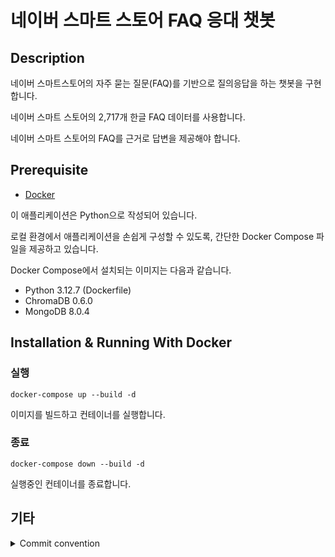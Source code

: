 # 네이버 스마트 스토어 FAQ 응대 챗봇

## Description

네이버 스마트스토어의 자주 묻는 질문(FAQ)를 기반으로 질의응답을 하는 챗봇을 구현합니다.

네이버 스마트 스토어의 2,717개 한글 FAQ 데이터를 사용합니다.

네이버 스마트 스토어의 FAQ를 근거로 답변을 제공해야 합니다.

## Prerequisite

- [Docker](https://www.docker.com/)

이 애플리케이션은 Python으로 작성되어 있습니다.

로컬 환경에서 애플리케이션을 손쉽게 구성할 수 있도록, 간단한 Docker Compose 파일을 제공하고 있습니다.

Docker Compose에서 설치되는 이미지는 다음과 같습니다.

- Python 3.12.7 (Dockerfile)
- ChromaDB 0.6.0
- MongoDB 8.0.4

## Installation & Running With Docker

### 실행

```shell
docker-compose up --build -d
```

이미지를 빌드하고 컨테이너를 실행합니다.

### 종료

```shell
docker-compose down --build -d
```

실행중인 컨테이너를 종료합니다.

## 기타

<details>
  <summary>Commit convention</summary>

- 커밋 컨벤션은 [Conventional Commit](https://www.conventionalcommits.org/en/v1.0.0/) 규칙을 사용합니다.
- Git Emoji는 [gitmoji](https://gitmoji.dev/)를 사용합니다.

</details>

